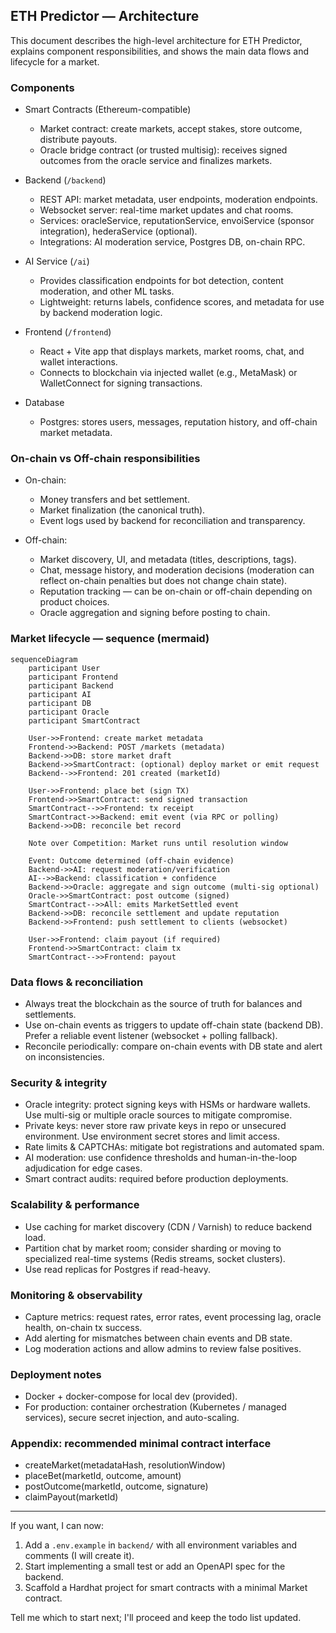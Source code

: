 ## ETH Predictor — Architecture

This document describes the high-level architecture for ETH Predictor, explains component responsibilities, and shows the main data flows and lifecycle for a market.

### Components

- Smart Contracts (Ethereum-compatible)
  - Market contract: create markets, accept stakes, store outcome, distribute payouts.
  - Oracle bridge contract (or trusted multisig): receives signed outcomes from the oracle service and finalizes markets.

- Backend (`/backend`)
  - REST API: market metadata, user endpoints, moderation endpoints.
  - Websocket server: real-time market updates and chat rooms.
  - Services: oracleService, reputationService, envoiService (sponsor integration), hederaService (optional).
  - Integrations: AI moderation service, Postgres DB, on-chain RPC.

- AI Service (`/ai`)
  - Provides classification endpoints for bot detection, content moderation, and other ML tasks.
  - Lightweight: returns labels, confidence scores, and metadata for use by backend moderation logic.

- Frontend (`/frontend`)
  - React + Vite app that displays markets, market rooms, chat, and wallet interactions.
  - Connects to blockchain via injected wallet (e.g., MetaMask) or WalletConnect for signing transactions.

- Database
  - Postgres: stores users, messages, reputation history, and off-chain market metadata.

### On-chain vs Off-chain responsibilities

- On-chain:
  - Money transfers and bet settlement.
  - Market finalization (the canonical truth).
  - Event logs used by backend for reconciliation and transparency.

- Off-chain:
  - Market discovery, UI, and metadata (titles, descriptions, tags).
  - Chat, message history, and moderation decisions (moderation can reflect on-chain penalties but does not change chain state).
  - Reputation tracking — can be on-chain or off-chain depending on product choices.
  - Oracle aggregation and signing before posting to chain.

### Market lifecycle — sequence (mermaid)

```mermaid
sequenceDiagram
    participant User
    participant Frontend
    participant Backend
    participant AI
    participant DB
    participant Oracle
    participant SmartContract

    User->>Frontend: create market metadata
    Frontend->>Backend: POST /markets (metadata)
    Backend->>DB: store market draft
    Backend->>SmartContract: (optional) deploy market or emit request
    Backend-->>Frontend: 201 created (marketId)

    User->>Frontend: place bet (sign TX)
    Frontend->>SmartContract: send signed transaction
    SmartContract-->>Frontend: tx receipt
    SmartContract->>Backend: emit event (via RPC or polling)
    Backend->>DB: reconcile bet record

    Note over Competition: Market runs until resolution window

    Event: Outcome determined (off-chain evidence)
    Backend->>AI: request moderation/verification
    AI-->>Backend: classification + confidence
    Backend->>Oracle: aggregate and sign outcome (multi-sig optional)
    Oracle->>SmartContract: post outcome (signed)
    SmartContract-->>All: emits MarketSettled event
    Backend->>DB: reconcile settlement and update reputation
    Backend->>Frontend: push settlement to clients (websocket)

    User->>Frontend: claim payout (if required)
    Frontend->>SmartContract: claim tx
    SmartContract-->>Frontend: payout
```

### Data flows & reconciliation

- Always treat the blockchain as the source of truth for balances and settlements.
- Use on-chain events as triggers to update off-chain state (backend DB). Prefer a reliable event listener (websocket + polling fallback).
- Reconcile periodically: compare on-chain events with DB state and alert on inconsistencies.

### Security & integrity

- Oracle integrity: protect signing keys with HSMs or hardware wallets. Use multi-sig or multiple oracle sources to mitigate compromise.
- Private keys: never store raw private keys in repo or unsecured environment. Use environment secret stores and limit access.
- Rate limits & CAPTCHAs: mitigate bot registrations and automated spam.
- AI moderation: use confidence thresholds and human-in-the-loop adjudication for edge cases.
- Smart contract audits: required before production deployments.

### Scalability & performance

- Use caching for market discovery (CDN / Varnish) to reduce backend load.
- Partition chat by market room; consider sharding or moving to specialized real-time systems (Redis streams, socket clusters).
- Use read replicas for Postgres if read-heavy.

### Monitoring & observability

- Capture metrics: request rates, error rates, event processing lag, oracle health, on-chain tx success.
- Add alerting for mismatches between chain events and DB state.
- Log moderation actions and allow admins to review false positives.

### Deployment notes

- Docker + docker-compose for local dev (provided).
- For production: container orchestration (Kubernetes / managed services), secure secret injection, and auto-scaling.

### Appendix: recommended minimal contract interface

- createMarket(metadataHash, resolutionWindow)
- placeBet(marketId, outcome, amount)
- postOutcome(marketId, outcome, signature)
- claimPayout(marketId)

---

If you want, I can now:

1. Add a `.env.example` in `backend/` with all environment variables and comments (I will create it).
2. Start implementing a small test or add an OpenAPI spec for the backend.
3. Scaffold a Hardhat project for smart contracts with a minimal Market contract.

Tell me which to start next; I'll proceed and keep the todo list updated.
